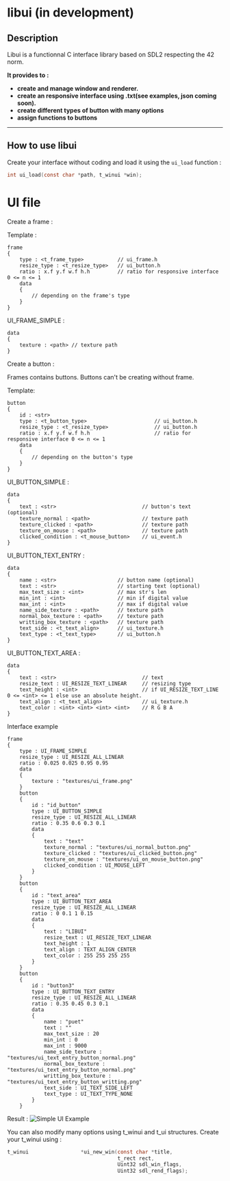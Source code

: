 # libui (in development)

## Description

Libui is a functionnal C interface library based on SDL2 respecting the 42 norm.

**It provides to :**
* **create and manage window and renderer.**
* **create an responsive interface using .txt(see examples, json coming soon).**
* **create different types of button with many options**
* **assign functions to buttons**
---
## How to use libui

Create your interface without coding and load it using the ```ui_load``` function :

```C
int ui_load(const char *path, t_winui *win);
```
# UI file

Create a frame :

Template :
```
frame
{
    type : <t_frame_type>           // ui_frame.h
    resize_type : <t_resize_type>   // ui_button.h
    ratio : x.f y.f w.f h.h         // ratio for responsive interface 0 <= n <= 1
    data
    {
        // depending on the frame's type
    }
}
```
UI_FRAME_SIMPLE :
```
data
{
    texture : <path> // texture path
}
```

Create a button :

Frames contains buttons. Buttons can't be creating without frame.

Template:
```
button
{
    id : <str>
    type : <t_button_type>                      // ui_button.h
    resize_type : <t_resize_type>               // ui_button.h
    ratio : x.f y.f w.f h.h                     // ratio for responsive interface 0 <= n <= 1
    data
    {
        // depending on the button's type
    }
}
```
UI_BUTTON_SIMPLE :
```
data
{
    text : <str>                            // button's text (optional)
    texture_normal : <path>                 // texture path
    texture_clicked : <path>                // texture path
    texture_on_mouse : <path>               // texture path
    clicked_condition : <t_mouse_button>    // ui_event.h
}
```
UI_BUTTON_TEXT_ENTRY :
```
data
{
    name : <str>                    // button name (optional)
    text : <str>                    // starting text (optional)
    max_text_size : <int>           // max str's len
    min_int : <int>                 // min if digital value
    max_int : <int>                 // max if digital value
    name_side_texture : <path>      // texture path
    normal_box_texture : <path>     // texture path
    writting_box_texture : <path>   // texture path
    text_side : <t_text_align>      // ui_texture.h
    text_type : <t_text_type>       // ui_button.h
}
```
UI_BUTTON_TEXT_AREA :
```
data
{
    text : <str>                            // text
    resize_text : UI_RESIZE_TEXT_LINEAR     // resizing type
    text_height : <int>                     // if UI_RESIZE_TEXT_LINE 0 <= <int> <= 1 else use an absolute height.
    text_align : <t_text_align>             // ui_texture.h
    text_color : <int> <int> <int> <int>    // R G B A
}
```

Interface example
```
frame
{
    type : UI_FRAME_SIMPLE
    resize_type : UI_RESIZE_ALL_LINEAR
    ratio : 0.025 0.025 0.95 0.95
    data
    {
        texture : "textures/ui_frame.png"
    }
    button
    {
        id : "id_button"
        type : UI_BUTTON_SIMPLE
        resize_type : UI_RESIZE_ALL_LINEAR
        ratio : 0.35 0.6 0.3 0.1
        data
        {
            text : "text"
            texture_normal : "textures/ui_normal_button.png"
            texture_clicked : "textures/ui_clicked_button.png"
            texture_on_mouse : "textures/ui_on_mouse_button.png"
            clicked_condition : UI_MOUSE_LEFT
        }
    }
    button
    {
        id : "text_area"
        type : UI_BUTTON_TEXT_AREA
        resize_type : UI_RESIZE_ALL_LINEAR
        ratio : 0 0.1 1 0.15
        data
        {
            text : "LIBUI"
            resize_text : UI_RESIZE_TEXT_LINEAR
            text_height : 1
            text_align : TEXT_ALIGN_CENTER
            text_color : 255 255 255 255
        }
    }
    button
    {
        id : "button3"
        type : UI_BUTTON_TEXT_ENTRY
        resize_type : UI_RESIZE_ALL_LINEAR
        ratio : 0.35 0.45 0.3 0.1
        data
        {
            name : "puet"
            text : ""
            max_text_size : 20
            min_int : 0
            max_int : 9000
            name_side_texture : "textures/ui_text_entry_button_normal.png"
            normal_box_texture : "textures/ui_text_entry_button_normal.png"
            writting_box_texture : "textures/ui_text_entry_button_writting.png"
            text_side : UI_TEXT_SIDE_LEFT
            text_type : UI_TEXT_TYPE_NONE
        }
    }
```
Result :
![Simple UI Example](https://zupimages.net/up/20/06/vcq3.png)

You can also modify many options using t_winui and t_ui structures.
Create your t_winui using :

```C
t_winui					*ui_new_win(const char *title,
                                    t_rect rect,
                                    Uint32 sdl_win_flags,
                                    Uint32 sdl_rend_flags);
```

